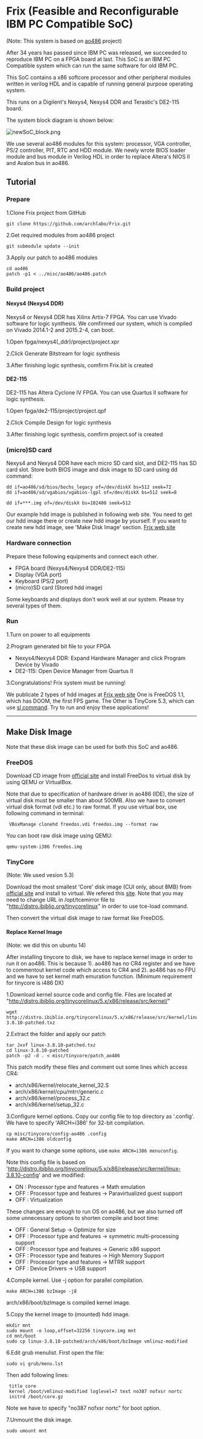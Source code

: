 # Frix (Feasible and Reconfigurable IBM PC Compatible SoC)
(Note: This system is based on [ao486](https://github.com/alfikpl/ao486) project)

After 34 years has passed since IBM PC was released,
we succeeded to reproduce IBM PC on a FPGA board at last.
This SoC is an IBM PC Compatible system which can run the same software for old IBM PC.

This SoC contains a x86 softcore processor and other peripheral modules written in verilog HDL
and is capable of running general purpose operating system.

This runs on a Digilent's Nexys4, Nexys4 DDR and Terastic's DE2-115 board.

The system block diagram is shown below:

![newSoC_block.png](https://qiita-image-store.s3.amazonaws.com/0/93335/33814d5b-e9d1-3d8b-530a-c6810c7807bc.png "newSoC_block.png")

We use several ao486 modules for this system:
processor, VGA controller, PS/2 controller, PIT, RTC and HDD module. 
We newly wrote BIOS loader module and bus module in Verilog HDL in order to replace Altera's NIOS II and Avalon bus in ao486.


## Tutorial

### Prepare
1.Clone Frix project from GitHub

```
git clone https://github.com/archlabo/Frix.git
```

2.Get required modules from ao486 project

```
git submodule update --init
```

3.Apply our patch to ao486 modules 

```
cd ao486
patch -p1 < ../misc/ao486/ao486.patch
```


### Build project


#### Nexys4 (Nexys4 DDR)
Nexys4 or Nexys4 DDR has Xilinx Artix-7 FPGA.
You can use Vivado software for logic synthesis.
We comfirmed our system, which is compiled on Vivado 2014.1-2 and 2015.2-4, can boot.

1.Open fpga/nexys4(_ddr)/project/project.xpr

2.Click Generate Bitstream for logic synthesis

3.After finishing logic synthesis, comfirm Frix.bit is created

#### DE2-115

DE2-115 has Altera Cyclone IV FPGA.
You can use Quartus II software for logic synthesis.

1.Open fpga/de2-115/project/project.qpf

2.Click Compile Design for logic synthesis

3.After finishing logic synthesis, comfirm project.sof is created


### (micro)SD card
Nexys4 and Nexys4 DDR have each micro SD card slot, and DE2-115 has SD card slot.
Store both BIOS image and disk image to SD card using dd command:

```
dd if=ao486/sd/bios/bochs_legacy of=/dev/diskX bs=512 seek=72
dd if=ao486/sd/vgabios/vgabios-lgpl of=/dev/diskX bs=512 seek=8

dd if=***.img of=/dev/diskX bs=102400 seek=512

```

Our example hdd image is published in following web site.
You need to get our hdd image there or create new hdd image by yourself.
If you want to create new hdd image, see 'Make Disk Image' section.
[Frix web site](http://www.arch.cs.titech.ac.jp/a/Frix/)


### Hardware connection

Prepare these following equipments and connect each other.
- FPGA board (Nexys4/Nexys4 DDR/DE2-115)
- Display (VGA port)
- Keyboard (PS/2 port)
- (micro)SD card (Stored hdd image)

Some keyboards and displays don't work well at our system.
Please try several types of them.

### Run

1.Turn on power to all equipments

2.Program generated bit file to your FPGA 

- Nexys4/Nexys4 DDR: Expand Hardware Manager and click Program Device by Vivado 
- DE2-115: Open Device Manager from Quartus II

3.Congratulations! Frix system must be running!

We publicate 2 types of hdd images at [Frix web site](http://www.arch.cs.titech.ac.jp/a/Frix/)
One is FreeDOS 1.1, which has DOOM, the first FPS game.
The Other is TinyCore 5.3, which can use [sl command](http://github.com/mtoyoda/sl).
Try to run and enjoy these applications!

---

## Make Disk Image
Note that these disk image can be used for both this SoC and ao486.

### FreeDOS
Download CD image from [official site](http://www.freedos.org/) and install FreeDos to virtual disk by using QEMU or VirtualBox.

Note that due to specification of hardware driver in ao486 (IDE), the size of virtual disk must be smaller than about 500MB. Also we have to convert virtual disk format (vdi etc.) to raw format. If you use virtual box, use following command in terminal:

```
 VBoxManage clonehd freedos.vdi freedos.img --format raw
```

You can boot raw disk image using QEMU:

```
qemu-system-i386 freedos.img
```

### TinyCore
(Note: We used vesion 5.3)

Download the most smallest 'Core' disk image (CUI only, about 8MB) from [official site](http://distro.ibiblio.org/tinycorelinux/downloads.html) and install to virtual. We refered this [site](http://firewallengineer.wordpress.com/2013/07/30/first-attempt-to-install-tiny-core-linux-to-hard-disk/). Note that you may need to change URL in /opt/tcemirror file to "http://distro.ibiblio.org/tinycorelinux" in order to use tce-load command.

Then convert the virtual disk image to raw format like FreeDOS.

#### Replace Kernel Image
(Note: we did this on ubuntu 14)

After installing tinycore to disk, we have to replace kernel image in order to run it on ao486. This is because 1). ao486 has no CR4 register and we have to commentout kernel code which access to CR4 and 2). ao486 has no FPU and we have to set kernel math emuration function.
(Minimum requirement for tinycore is i486 DX)

1.Download kernel source code and config file.
Files are located at "http://distro.ibiblio.org/tinycorelinux/5.x/x86/release/src/kernel/"

```
wget http://distro.ibiblio.org/tinycorelinux/5.x/x86/release/src/kernel/linux-3.8.10-patched.txz
```

2.Extract the folder and apply our patch

```
tar Jxvf linux-3.8.10-patched.txz
cd linux-3.8.10-patched
patch -p2 -d . < misc/tinycore/patch_ao486
```

This patch modify these files and comment out some lines which access CR4:
- arch/x86/kernel/relocate_kernel_32.S
- arch/x86/kernel/cpu/mtrr/generic.c
- arch/x86/kernel/process_32.c
- arch/x86/kernel/setup_32.c

3.Configure kernel options.
Copy our config file to top directory as '.config'.
We have to specify 'ARCH=i386' for 32-bit compilation.

```
cp misc/tinycore/config-ao486 .config
make ARCH=i386 oldconfig
```
If you want to change some options, use ```make ARCH=i386 menuconfig```.

Note this config file is based on 'http://distro.ibiblio.org/tinycorelinux/5.x/x86/release/src/kernel/linux-3.8.10-config'
and we modified:

- ON : Processor type and features -> Math emulation
- OFF : Processor type and features -> Paravirtualized guest support 
- OFF : Virtualization

These changes are enough to run OS on ao486, but we also turned off some unnecessary options to shorten compile and boot time:

- OFF : General Setup -> Optimize for size
- OFF : Processor type and features -> symmetric multi-processing support
- OFF : Processor type and features -> Generic x86 support
- OFF : Processor type and features -> High Memory Support
- OFF : Processor type and features -> MTRR support
- OFF : Device Drivers -> USB support


4.Compile kernel. Use -j option for parallel compilation.

```
make ARCH=i386 bzImage -j8
```
arch/x86/boot/bzImage is compiled kernel image.

5.Copy the kernel image to (mounted) hdd image.

```
mkdir mnt
sudo mount -o loop,offset=32256 tinycore.img mnt
cd mnt/boot
sudo cp linux-3.8.10-patched/arch/x86/boot/bzImage vmlinuz-modified
```

6.Edit grub menulist. First open the file:

```
sudo vi grub/menu.lst
```
Then add following lines:

```
 title core
 kernel /boot/vmlinuz-modified loglevel=7 text no387 nofxsr nortc
 initrd /boot/core.gz
```

Note we have to specify "no387 nofxsr nortc" for boot option.

7.Unmount the disk image.

```
sudo umount mnt
```
